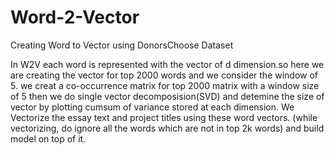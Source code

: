 # Word-2-Vector
Creating Word to Vector using DonorsChoose Dataset

In W2V each word is represented with the vector of d dimension.so here we are creating the vector for top 2000 words and we consider the window of 5.
we creat a co-occurrence matrix for top 2000 matrix with a window size of 5 then we do single vector decomposision(SVD) and detemine the size of vector by plotting cumsum of variance stored at each dimension.
We Vectorize the essay text and project titles using these word vectors. (while vectorizing, do ignore all the words which are not in top 2k words) and build model on top of it.

